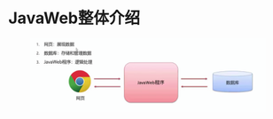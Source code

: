 # JavaWeb整体介绍



<figure><img src=".gitbook/assets/Screen Shot 2022-11-13 at 12.16.42 AM.png" alt=""><figcaption></figcaption></figure>
